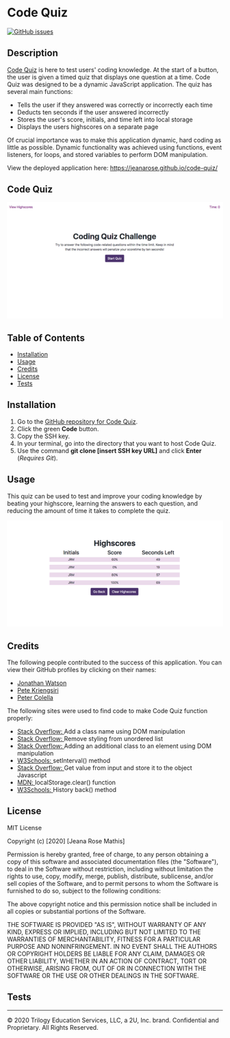 # Code Quiz
[![GitHub issues](https://img.shields.io/github/issues/jeanarose/code-quiz)](https://github.com/jeanarose/code-quiz/issues)

## Description
[Code Quiz](https://jeanarose.github.io/code-quiz/) is here to test users' coding knowledge. At the start of a button, the user is given a timed quiz that displays one question at a time. Code Quiz was designed to be a dynamic JavaScript application. The quiz has several main functions:
* Tells the user if they answered was correctly or incorrectly each time
* Deducts ten seconds if the user answered incorrectly
* Stores the user's score, initials, and time left into local storage
* Displays the users highscores on a separate page

Of crucial importance was to make this application dynamic, hard coding as little as possible. Dynamic functionality was achieved using functions, event listeners, for loops, and stored variables to perform DOM manipulation. 

View the deployed application here: https://jeanarose.github.io/code-quiz/

## Code Quiz

![Screenshot of Code Quiz webpage.](assets/images/code-quiz-screenshot.png)

## Table of Contents 
* [Installation](#installation)
* [Usage](#usage)
* [Credits](#credits)
* [License](#license)
* [Tests](#tests)

## Installation
1. Go to the [GitHub repository for Code Quiz](https://github.com/jeanarose/code-quiz).
2. Click the green **Code** button.
3. Copy the SSH key.
4. In your terminal, go into the directory that you want to host Code Quiz. 
5. Use the command **git clone [insert SSH key URL]** and click **Enter** (*Requires Git*).

## Usage
This quiz can be used to test and improve your coding knowledge by beating your highscore, learning the answers to each question, and reducing the amount of time it takes to complete the quiz.

![Screenshot of Highscores webpage.](assets/images/highscores-screenshot.png)

## Credits
The following people contributed to the success of this application. You can view their GitHub profiles by clicking on their names:
* [Jonathan Watson](https://github.com/jonathanjwatson)
* [Pete Kriengsiri](https://github.com/pkriengsiri)
* [Peter Colella](https://github.com/petercolella)

The following sites were used to find code to make Code Quiz function properly:
* [Stack Overflow: ](https://stackoverflow.com/questions/1115310/how-can-i-add-a-class-to-a-dom-element-in-javascript)Add a class name using DOM manipulation
* [Stack Overflow: ](https://stackoverflow.com/questions/8289805/getting-rid-of-bullet-points-from-ul)Remove styling from unordered list
* [Stack Overflow: ](https://stackoverflow.com/questions/1988514/javascript-css-how-to-add-and-remove-multiple-css-classes-to-an-element)Adding an additional class to an element using DOM manipulation
* [W3Schools: ](https://www.w3schools.com/jsref/met_win_setinterval.asp)setInterval() method 
* [Stack Overflow: ](https://stackoverflow.com/questions/45777585/get-value-from-input-and-store-it-to-the-object-javascript)Get value from input and store it to the object Javascript
* [MDN: ](https://developer.mozilla.org/en-US/docs/Web/API/Storage/clear)localStorage.clear() function
* [W3Schools: ](https://www.w3schools.com/jsref/met_his_back.asp)History back() method

## License
MIT License

Copyright (c) [2020] [Jeana Rose Mathis]

Permission is hereby granted, free of charge, to any person obtaining a copy
of this software and associated documentation files (the "Software"), to deal
in the Software without restriction, including without limitation the rights
to use, copy, modify, merge, publish, distribute, sublicense, and/or sell
copies of the Software, and to permit persons to whom the Software is
furnished to do so, subject to the following conditions:

The above copyright notice and this permission notice shall be included in all
copies or substantial portions of the Software.

THE SOFTWARE IS PROVIDED "AS IS", WITHOUT WARRANTY OF ANY KIND, EXPRESS OR
IMPLIED, INCLUDING BUT NOT LIMITED TO THE WARRANTIES OF MERCHANTABILITY,
FITNESS FOR A PARTICULAR PURPOSE AND NONINFRINGEMENT. IN NO EVENT SHALL THE
AUTHORS OR COPYRIGHT HOLDERS BE LIABLE FOR ANY CLAIM, DAMAGES OR OTHER
LIABILITY, WHETHER IN AN ACTION OF CONTRACT, TORT OR OTHERWISE, ARISING FROM,
OUT OF OR IN CONNECTION WITH THE SOFTWARE OR THE USE OR OTHER DEALINGS IN THE
SOFTWARE.

## Tests

---

© 2020 Trilogy Education Services, LLC, a 2U, Inc. brand. Confidential and Proprietary. All Rights Reserved.